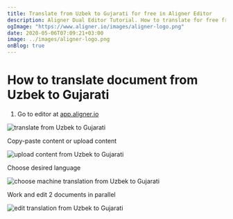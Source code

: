 ```yaml
---
title: Translate from Uzbek to Gujarati for free in Aligner Editor
description: Aligner Dual Editor Tutorial. How to translate for free from Uzbek to Gujarati. Aligner is multilingual document management platform. 
ogImage: "https://www.aligner.io/images/aligner-logo.png"
date: 2020-05-06T07:09:21+03:00
image: ../images/aligner-logo.png
onBlog: true
---
```


# How to translate document from Uzbek to Gujarati

1. Go to editor at [app.aligner.io](https://app.aligner.io "Aligner App web page")

![translate from Uzbek to Gujarati](../aligner-blank-editor.png "translate from Uzbek to Gujarati")

Copy-paste content or upload content

![upload content from Uzbek to Gujarati](../aligner-uploaded-document.png "upload content from Uzbek to Gujarati")

Choose desired language

![choose machine translation from Uzbek to Gujarati](../aligner-language-dropdown.png "choose machine translation from Uzbek to Gujarati")

Work and edit 2 documents in parallel

![edit translation from Uzbek to Gujarati](../aligner-double-sitded-editor.png "edit translation from Uzbek to Gujarati")

